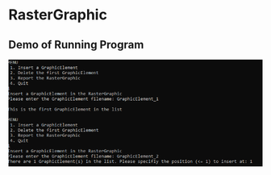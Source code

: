 # RasterGraphic

## Demo of Running Program
![Image 1](https://github.com/AhmedAfzal5/CST8219-CPP-Programming/blob/master/Assignment%200/img1.PNG)
